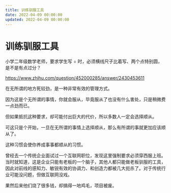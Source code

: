 ```yaml
---
title: 训练驯服工具
date: 2022-04-09 00:00:00
updated: 2022-04-09 00:00:00
---
```


# 训练驯服工具

小学二年级数学老师，要求学生写 ÷ 时，必须横线尺子比着写、两个点特别圆，是不是有点过分？

https://www.zhihu.com/question/452000285/answer/2430453611

在无所谓的地方死较劲，是一种非常有效的管理方式。

因为这是个无所谓的事情，你就会服从，毕竟服从了也没有什么害处，只是稍微费一点劲而已。

但如果抵抗这种要求，却可能付出巨大的代价，所以多数人一定会选择顺从。

可这只是个开始，一旦在无所谓的事情上选择顺从，那么有所谓的事就更加应该顺从了。

这种习惯会使你养成事事都顺从的习惯。

曾经去一个传统企业面试过一个互联网职位，发现这里强制要求必须穿西服上班。当时就知道，这是企业只能有老板的一个脑子，其他人都只能做老板驯服的工具，因此对前线的感知力、敏锐有效的协调力、和创造力都被几大扼杀了。对于传统行业可能没问题，但做互联网没戏。

果然后来他们烧了很多钱，却搞得一地鸡毛，项目被废。
